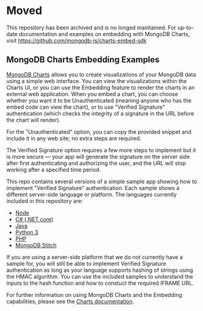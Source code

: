 # Moved

This repository has been archived and is no longed maintained.
For up-to-date documentation and examples on embedding with MongoDB Charts, visit https://github.com/mongodb-js/charts-embed-sdk

## MongoDB Charts Embedding Examples

[MongoDB Charts](http://mongodb.com/charts) allows you to create visualizations of your MongoDB data using a simple web interface.
You can view the visualizations within the Charts UI, or you can use the Embedding feature to render the charts in an external web
application. When you embed a chart, you can choose whether you want it to be Unauthenticated (meaning anyone who has the embed code
can view the chart), or to use "Verified Signature" authentication (which checks the integrity of a signature in the URL before the chart will render).

For the "Unauthenticated" option, you can copy the provided snippet and include it in any web site; no extra steps are required.

The Verified Signature option requires a few more steps to implement but it is more secure — your app will generate the signature on the server side after
first authenticating and authorizing the user, and the URL will stop working after a specified time period.

This repo contains several versions of a simple sample app showing how to implement "Verified Signature" authentication. Each sample shows a different
server-side language or platform. The languages currently included in this repository are:

- [Node](node)
- [C# (.NET core)](c-sharp)
- [Java](java)
- [Python 3](python)
- [PHP](php)
- [MongoDB Stitch](stitch)

If you are using a server-side platform that we do not currently have a sample for, you will still be able to implement Verified Signature authentication
as long as your language supports hashing of strings using the HMAC algorithm. You can use the included samples to understand the inputs to the hash
function and how to constuct the required IFRAME URL.

For further information on using MongoDB Charts and the Embedding capabilities, please see the [Charts documentation](https://docs.mongodb.com/charts).
